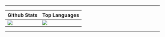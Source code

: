 ----

| __Github Stats__ | __Top Languages__ |
| --- | --- |
| <img align="center" src="https://github-readme-stats.vercel.app/api?username=andrewbx&show_icons=true&theme=transparent&include_all_commits&hide_border=true" />  | <img align="center" src="https://github-readme-stats.vercel.app/api/top-langs/?username=andrewbx&theme=transparent&layout=compact&hide_border=true" /> |

----
